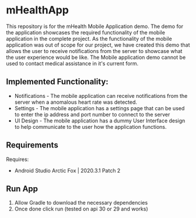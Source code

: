 # mHealthApp

This repository is for the mHealth Mobile Application demo. The demo for the application showcases the required functionality of the mobile application in the complete project. As the functionality of the mobile application was out of scope for our project, we have created this demo that allows the user to receive notifications from the server to showcase what the user experience would be like. The Mobile application demo cannot be used to contact medical assistance in it's current form.

## Implemented Functionality:

- Notifications - The mobile application can receive notifications from the server when a anomalous heart rate was detected.
- Settings - The mobile application has a settings page that can be used to enter the ip address and port number to connect to the server
- UI Design - The mobile application has a dummy User Interface design to help communicate to the user how the application functions. 

## Requirements

Requires:
- Android Studio Arctic Fox | 2020.3.1 Patch 2

## Run App

1. Allow Gradle to download the necessary dependencies
2. Once done click run (tested on api 30 or 29 and works) 
